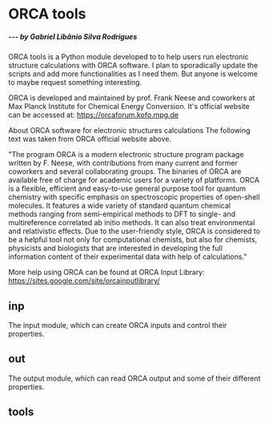 # ORCA tools
##### --- by Gabriel Libânio Silva Rodrigues

ORCA tools is a Python module developed to to help users run electronic structure calculations with ORCA software. I plan to sporadically update the scripts and add more functionalities as I need them. But anyone is welcome to maybe request something interesting.

ORCA is developed and maintained by prof. Frank Neese and coworkers at Max Planck Institute for Chemical Energy Conversion. It's official website can be accessed at: https://orcaforum.kofo.mpg.de

About ORCA software for electronic structures calculations
The following text was taken from ORCA official website above.

"The program ORCA is a modern electronic structure program package written by F. Neese, with contributions from many current and former coworkers and several collaborating groups. The binaries of ORCA are available free of charge for academic users for a variety of platforms. ORCA is a flexible, efficient and easy-to-use general purpose tool for quantum chemistry with specific emphasis on spectroscopic properties of open-shell molecules. It features a wide variety of standard quantum chemical methods ranging from semi-empirical methods to DFT to single- and multireference correlated ab initio methods. It can also treat environmental and relativistic effects. Due to the user-friendly style, ORCA is considered to be a helpful tool not only for computational chemists, but also for chemists, physicists and biologists that are interested in developing the full information content of their experimental data with help of calculations."

More help using ORCA can be found at ORCA Input Library: https://sites.google.com/site/orcainputlibrary/

## inp
The input module, which can create ORCA inputs and control their properties.

## out
The output module, which can read ORCA output and some of their different properties.

## tools